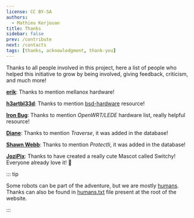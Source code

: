 ```yaml
---
license: CC BY-SA
authors:
  - Mathieu Kerjouan
title: Thanks
sidebar: false
prev: /contribute
next: /contacts
tags: [thanks, acknowledgment, thank-you]
---
```


Thanks to all people involved in this project, here a list of people
who helped this initiative to grow by being involved, giving feedback,
criticism, and much more!

[**erik**](https://chaos.social/@erikk): Thanks to mention mellanox
hardware!

[**h3artbl33d**](https://bsd.network/@h3artbl33d): Thanks to mention
[bsd-hardware](https://bsd-hardware.info/) resource!

[**Iron Bug**](https://friendica.ironbug.org/profile/iron_bug): Thanks
to mention *OpenWRT/LEDE* hardware list, really helpful resource!

[**Diane**](https://octodon.social/@alienghic): Thanks to mention
*Traverse*, it was added in the database!

[**Shawn Webb**](https://bsd.network/@lattera): Thanks to mention
*Protectli*, it was added in the database!

[**JoziPix**](https://www.instagram.com/jozipix/): Thanks to have
created a really cute Mascot called Switchy!  Everyone already love
it! :gift_heart:

::: tip

Some robots can be part of the adventure, but we are mostly
[humans](http://humanstxt.org/). Thanks can also be found in
[humans.txt](/humans.txt) file present at the root of the website.

:::
